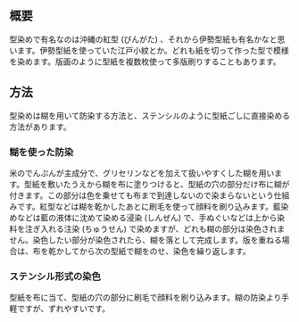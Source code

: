 ## 概要

型染めで有名なのは沖縄の紅型 (びんがた) 、それから伊勢型紙も有名かなと思います。伊勢型紙を使っていた江戸小紋とか。どれも紙を切って作った型で模様を染めます。版画のように型紙を複数枚使って多版刷りすることもあります。

## 方法

型染めは糊を用いて防染する方法と、ステンシルのように型紙ごしに直接染める方法があります。

### 糊を使った防染

米のでんぷんが主成分で、グリセリンなどを加えて扱いやすくした糊を用います。型紙を敷いたうえから糊を布に塗りつけると、型紙の穴の部分だけ布に糊が付きます。この部分は色を乗せても布まで到達しないので染まらないという仕組みです。紅型などは糊を乾かしたあとに刷毛を使って顔料を刷り込みます。藍染めなどは藍の液体に沈めて染める浸染 (しんぜん) で、手ぬぐいなどは上から染料を注ぎ入れる注染 (ちゅうせん) で染めますが、どれも糊の部分は染色されません。染色したい部分が染色されたら、糊を落として完成します。版を重ねる場合は、布を乾かしてから次の型紙で糊をのせ、染色を繰り返します。

### ステンシル形式の染色

型紙を布に当て、型紙の穴の部分に刷毛で顔料を刷り込みます。糊の防染より手軽ですが、ずれやすいです。

